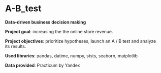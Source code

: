 # A-B_test
**Data-driven business decision making**

**Project goal**: increasing the the online store revenue.

**Project objectives**: prioritize hypotheses, launch an A / B test and analyze its results.

**Used libraries**: pandas, datime, numpy, ststs, seaborn, matplotlib


**Data provided**: Practicum by Yandex

